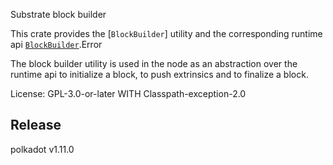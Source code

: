 Substrate block builder

This crate provides the [`BlockBuilder`] utility and the corresponding runtime api
[`BlockBuilder`](https://docs.rs/sc-block-builder/latest/sc_block_builder/struct.BlockBuilder.html).Error

The block builder utility is used in the node as an abstraction over the runtime api to
initialize a block, to push extrinsics and to finalize a block.

License: GPL-3.0-or-later WITH Classpath-exception-2.0


## Release

polkadot v1.11.0
